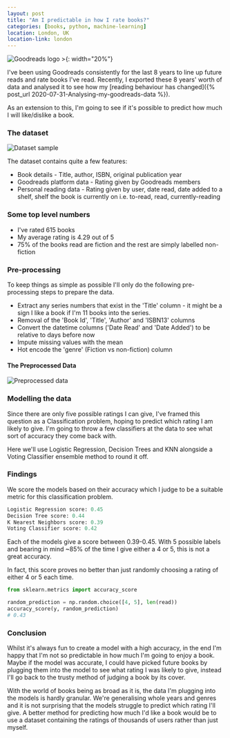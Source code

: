 ```yaml
---
layout: post
title: "Am I predictable in how I rate books?"
categories: [books, python, machine-learning]
location: London, UK
location-link: london
---
```


![Goodreads logo >](https://cdn0.iconfinder.com/data/icons/socicons-3/512/Goodreads-512.png){: width="20%"}

I've been using Goodreads consistently for the last 8 years to line up future reads and rate books I've read. Recently, I exported these 8 years' worth of data and analysed it to see how my [reading behaviour has changed]({% post_url 2020-07-31-Analysing-my-goodreads-data %}).

As an extension to this, I'm going to see if it's possible to predict how much I will like/dislike a book.

<!--description-->

### The dataset

![Dataset sample]({{site.baseurl}}/assets/img/goodreads/goodreads_data_sample.jpg)

The dataset contains quite a few features:

- Book details - Title, author, ISBN, original publication year
- Goodreads platform data - Rating given by Goodreads members
- Personal reading data - Rating given by user, date read, date added to a shelf, shelf the book is currently on i.e. to-read, read, currently-reading

### Some top level numbers

- I've rated 615 books
- My average rating is 4.29 out of 5
- 75% of the books read are fiction and the rest are simply labelled non-fiction

### Pre-processing

To keep things as simple as possible I'll only do the following pre-processing steps to prepare the data.

- Extract any series numbers that exist in the 'Title' column - it might be a sign I like a book if I'm 11 books into the series.
- Removal of the 'Book Id', 'Title', 'Author' and 'ISBN13' columns
- Convert the datetime columns ('Date Read' and 'Date Added') to be relative to days before now
- Impute missing values with the mean
- Hot encode the 'genre' (Fiction vs non-fiction) column

<script src="https://gist.github.com/rjjfox/7b88af8cec800927d747718b3ca58583.js"></script>

#### The Preprocessed Data

![Preprocessed data]({{site.baseurl}}/assets/img/goodreads/goodreads_preprocessed.jpg)

### Modelling the data

Since there are only five possible ratings I can give, I've framed this question as a Classification problem, hoping to predict which rating I am likely to give. I'm going to throw a few classifiers at the data to see what sort of accuracy they come back with.

Here we'll use Logistic Regression, Decision Trees and KNN alongside a Voting Classifier ensemble method to round it off.

<script src="https://gist.github.com/rjjfox/3da51a32c7c667ff6c78eefaf4d2b425.js"></script>

### Findings

We score the models based on their accuracy which I judge to be a suitable metric for this classification problem.

```python
Logistic Regression score: 0.45
Decision Tree score: 0.44
K Nearest Neighbors score: 0.39
Voting Classifier score: 0.42
```

Each of the models give a score between 0.39-0.45. With 5 possible labels and bearing in mind ~85% of the time I give either a 4 or 5, this is not a great accuracy.

In fact, this score proves no better than just randomly choosing a rating of either 4 or 5 each time.

```python
from sklearn.metrics import accuracy_score

random_prediction = np.random.choice([4, 5], len(read))
accuracy_score(y, random_prediction)
# 0.43
```

### Conclusion

Whilst it's always fun to create a model with a high accuracy, in the end I'm happy that I'm not so predictable in how much I'm going to enjoy a book. Maybe if the model was accurate, I could have picked future books by plugging them into the model to see what rating I was likely to give, instead I'll go back to the trusty method of judging a book by its cover.

With the world of books being as broad as it is, the data I'm plugging into the models is hardly granular. We're generalising whole years and genres and it is not surprising that the models struggle to predict which rating I'll give. A better method for predicting how much I'd like a book would be to use a dataset containing the ratings of thousands of users rather than just myself.
